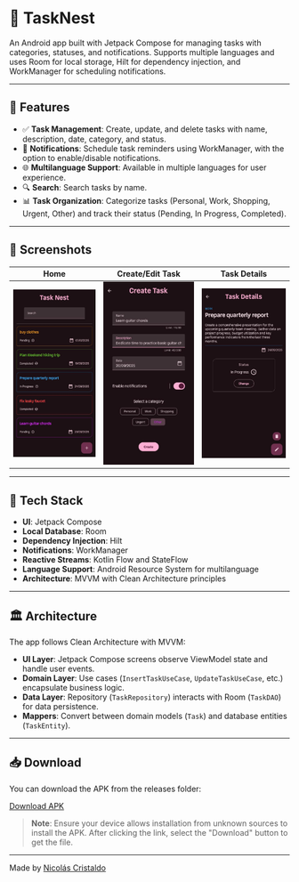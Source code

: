 # 🪺 TaskNest

An Android app built with Jetpack Compose for managing tasks with categories, statuses, and notifications. Supports multiple languages and uses Room for local storage, Hilt for dependency injection, and WorkManager for scheduling notifications.

---

## 🚀 Features

- ✅ **Task Management**: Create, update, and delete tasks with name, description, date, category, and status.
- 🔔 **Notifications**: Schedule task reminders using WorkManager, with the option to enable/disable notifications.
- 🌐 **Multilanguage Support**: Available in multiple languages for user experience.
- 🔍 **Search**: Search tasks by name.
- 📊 **Task Organization**: Categorize tasks (Personal, Work, Shopping, Urgent, Other) and track their status (Pending, In Progress, Completed).

---

## 📸 Screenshots

| Home | Create/Edit Task | Task Details |
|-----------|---------------|--------------|
| <img src="screens/TaskNest_Home.jpeg" alt="Home screen" width="220"> | <img src="screens/TaskNest_Create-Edit.jpeg" alt="Create/Edit Task" width="220"> | <img src="screens/TaskNest_Details.jpeg" alt="Task Details" width="220"> |

---

## 🧱 Tech Stack

- **UI**: Jetpack Compose
- **Local Database**: Room
- **Dependency Injection**: Hilt
- **Notifications**: WorkManager
- **Reactive Streams**: Kotlin Flow and StateFlow
- **Language Support**: Android Resource System for multilanguage
- **Architecture**: MVVM with Clean Architecture principles

---

## 🏛 Architecture

The app follows Clean Architecture with MVVM:
- **UI Layer**: Jetpack Compose screens observe ViewModel state and handle user events.
- **Domain Layer**: Use cases (`InsertTaskUseCase`, `UpdateTaskUseCase`, etc.) encapsulate business logic.
- **Data Layer**: Repository (`TaskRepository`) interacts with Room (`TaskDAO`) for data persistence.
- **Mappers**: Convert between domain models (`Task`) and database entities (`TaskEntity`).

---

## 📥 Download

You can download the APK from the releases folder:

[Download APK](https://github.com/nicolasCristaldo/Task_Nest_Android_Compose/blob/develop/app/release/task_nest.apk)

> **Note**: Ensure your device allows installation from unknown sources to install the APK. After clicking the link, select the "Download" button to get the file.
---

Made by [Nicolás Cristaldo](https://github.com/nicolasCristaldo)
